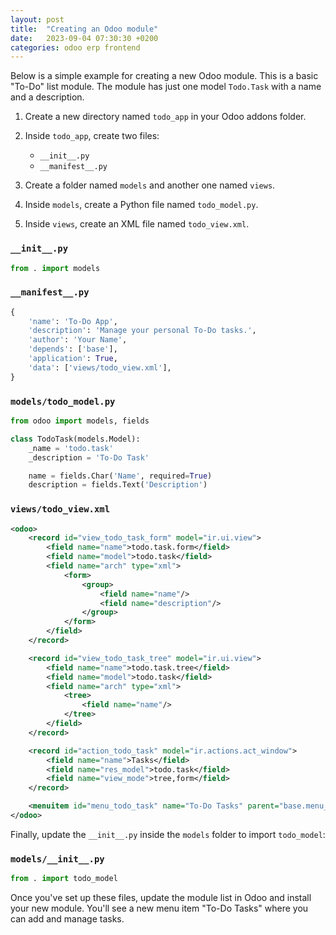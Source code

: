 ```yaml
---
layout: post
title:  "Creating an Odoo module"
date:   2023-09-04 07:30:30 +0200
categories: odoo erp frontend
---
```


Below is a simple example for creating a new Odoo module. This is a basic "To-Do" list module. The module has just one model `Todo.Task` with a name and a description.

1. Create a new directory named `todo_app` in your Odoo addons folder.

2. Inside `todo_app`, create two files:

    - `__init__.py`
    - `__manifest__.py`

3. Create a folder named `models` and another one named `views`.

4. Inside `models`, create a Python file named `todo_model.py`.

5. Inside `views`, create an XML file named `todo_view.xml`.

### `__init__.py`
```python
from . import models
```

### `__manifest__.py`
```python
{
    'name': 'To-Do App',
    'description': 'Manage your personal To-Do tasks.',
    'author': 'Your Name',
    'depends': ['base'],
    'application': True,
    'data': ['views/todo_view.xml'],
}
```

### `models/todo_model.py`
```python
from odoo import models, fields

class TodoTask(models.Model):
    _name = 'todo.task'
    _description = 'To-Do Task'

    name = fields.Char('Name', required=True)
    description = fields.Text('Description')
```

### `views/todo_view.xml`
```xml
<odoo>
    <record id="view_todo_task_form" model="ir.ui.view">
        <field name="name">todo.task.form</field>
        <field name="model">todo.task</field>
        <field name="arch" type="xml">
            <form>
                <group>
                    <field name="name"/>
                    <field name="description"/>
                </group>
            </form>
        </field>
    </record>

    <record id="view_todo_task_tree" model="ir.ui.view">
        <field name="name">todo.task.tree</field>
        <field name="model">todo.task</field>
        <field name="arch" type="xml">
            <tree>
                <field name="name"/>
            </tree>
        </field>
    </record>

    <record id="action_todo_task" model="ir.actions.act_window">
        <field name="name">Tasks</field>
        <field name="res_model">todo.task</field>
        <field name="view_mode">tree,form</field>
    </record>

    <menuitem id="menu_todo_task" name="To-Do Tasks" parent="base.menu_custom" sequence="10" action="action_todo_task"/>
</odoo>
```

Finally, update the `__init__.py` inside the `models` folder to import `todo_model`:

### `models/__init__.py`
```python
from . import todo_model
```

Once you've set up these files, update the module list in Odoo and install your new module. You'll see a new menu item "To-Do Tasks" where you can add and manage tasks.

<!-- Google tag (gtag.js) -->
<script async src="https://www.googletagmanager.com/gtag/js?id=G-LP19XK152R"></script>
<script>
  window.dataLayer = window.dataLayer || [];
  function gtag(){dataLayer.push(arguments);}
  gtag('js', new Date());
  gtag('config', 'G-LP19XK152R');
</script>
